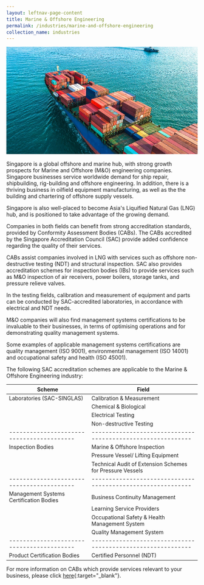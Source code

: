 ```yaml
---
layout: leftnav-page-content
title: Marine & Offshore Engineering
permalink: /industries/marine-and-offshore-engineering
collection_name: industries
---
```


![Marine and Offshore Engineering Industry](/images/industries/marine.jpg)

Singapore is a global offshore and marine hub, with strong growth prospects for Marine and Offshore (M&O) engineering companies. Singapore businesses service worldwide demand for ship repair, shipbuilding, rig-building and offshore engineering. In addition, there is a thriving business in oilfield equipment manufacturing, as well as the the building and chartering of offshore supply vessels. 

Singapore is also well-placed to become Asia's Liquified Natural Gas (LNG) hub, and is positioned to take advantage of the growing demand. 

Companies in both fields can benefit from strong accreditation standards, provided by Conformity Assessment Bodies (CABs).  The CABs accredited by the Singapore Accreditation Council (SAC) provide added confidence regarding the quality of their services.

CABs assist companies involved in LNG with services such as offshore non-destructive testing (NDT) and structural inspection. SAC also provides accreditation schemes for inspection bodies (IBs) to provide services such as M&O inspection of air receivers, power boilers, storage tanks, and pressure relieve valves.

In the testing fields, calibration and measurement of equipment and parts can be conducted by SAC-accredited laboratories, in accordance with electrical and NDT needs.

M&O companies will also find management systems certifications to be invaluable to their businesses, in terms of optimising operations and for demonstrating quality management systems. 

Some examples of applicable management systems certifications are quality management (ISO 9001), environmental management (ISO 14001) and occupational safety and health (ISO 45001). 

The following SAC accreditation schemes are applicable to the Marine & Offshore Engineering industry:

| Scheme                                  | Field                                                     |
|-----------------------------------------|-----------------------------------------------------------|
| Laboratories (SAC-SINGLAS)              | Calibration & Measurement                                 |
|                                         | Chemical & Biological                                     |
|                                         | Electrical Testing                                        |
|                                         | Non-destructive Testing                                   |
|-----------------------------------------|-----------------------------------------------------------|
| Inspection Bodies                       | Marine & Offshore Inspection                              |
|                                         | Pressure Vessel/ Lifting Equipment                        |
|                                         | Technical Audit of Extension Schemes for Pressure Vessels |
|-----------------------------------------|-----------------------------------------------------------|
| Management Systems Certification Bodies | Business Continuity Management                            |
|                                         | Learning Service Providers                                |
|                                         | Occupational Safety & Health Management System            |
|                                         | Quality Management System                                 |
|-----------------------------------------|-----------------------------------------------------------|
| Product Certification Bodies            | Certified Personnel (NDT)                                 |

For more information on CABs which provide services relevant to your business, please click [here](/services/accreditation-services){:target="_blank"}.
